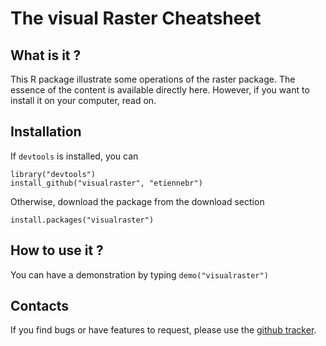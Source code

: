 The visual Raster Cheatsheet
============================

## What is it ?
This R package illustrate some operations of the raster package. The essence of
the content is available directly here. However, if you want to install it on your computer, read on.

## Installation
If `devtools` is installed, you can 

  ```
  library("devtools")
  install_github("visualraster", "etiennebr")
  ```
Otherwise, download the package from the download section

  ```
  install.packages("visualraster")
  ```

## How to use it ?
You can have a demonstration by typing `demo("visualraster")`

## Contacts
If you find bugs or have features to request, please use the [github tracker][1].

[1]: http://github.com/etiennebr/visualraster/issues
